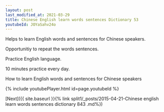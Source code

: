 ```yaml
---
layout: post
last_modified_at: 2021-03-29
title: Chinese English learn words sentences Dictionary 53 
youtubeId: JOYaSahv24o
---
```

 
 
Helps to learn English words and sentences for Chinese speakers.

Opportunitiy to repeat the words sentences. 

Practice English language. 
 
10 minutes practice every day. 
 
How to learn English words and sentences for Chinese speakers 
 
{% include youtubePlayer.html id=page.youtubeId %}
 
 
[Next]({{ site.baseurl }}{% link  split1/_posts/2015-04-21-Chinese english learn words sentences dictionary 843 .md%})
 
